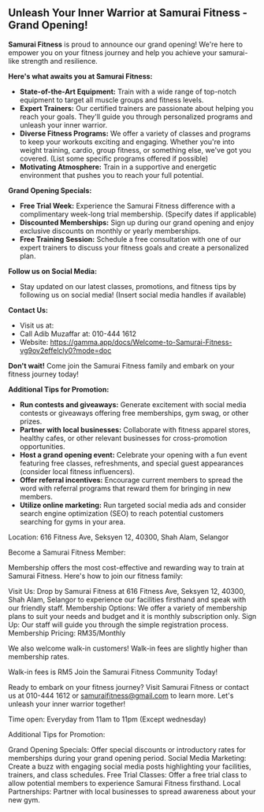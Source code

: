 ## Unleash Your Inner Warrior at Samurai Fitness - Grand Opening!

**Samurai Fitness** is proud to announce our grand opening! We're here to empower you on your fitness journey and help you achieve your samurai-like strength and resilience.

**Here's what awaits you at Samurai Fitness:**

* **State-of-the-Art Equipment:** Train with a wide range of top-notch equipment to target all muscle groups and fitness levels. 
* **Expert Trainers:** Our certified trainers are passionate about helping you reach your goals. They'll guide you through personalized programs and unleash your inner warrior.
* **Diverse Fitness Programs:** We offer a variety of classes and programs to keep your workouts exciting and engaging. Whether you're into weight training, cardio, group fitness, or something else, we've got you covered. (List some specific programs offered if possible)
* **Motivating Atmosphere:** Train in a supportive and energetic environment that pushes you to reach your full potential.

**Grand Opening Specials:**

* **Free Trial Week:** Experience the Samurai Fitness difference with a complimentary week-long trial membership. (Specify dates if applicable)
* **Discounted Memberships:** Sign up during our grand opening and enjoy exclusive discounts on monthly or yearly memberships.
* **Free Training Session:** Schedule a free consultation with one of our expert trainers to discuss your fitness goals and create a personalized plan.

**Follow us on Social Media:**

* Stay updated on our latest classes, promotions, and fitness tips by following us on social media! (Insert social media handles if available)

**Contact Us:**

* Visit us at: 
* Call Adib Muzaffar at: 010-444 1612
* Website: https://gamma.app/docs/Welcome-to-Samurai-Fitness-vg9ov2effelcly0?mode=doc

**Don't wait!** Come join the Samurai Fitness family and embark on your fitness journey today!

**Additional Tips for Promotion:**

* **Run contests and giveaways:** Generate excitement with social media contests or giveaways offering free memberships, gym swag, or other prizes.
* **Partner with local businesses:** Collaborate with fitness apparel stores, healthy cafes, or other relevant businesses for cross-promotion opportunities.
* **Host a grand opening event:** Celebrate your opening with a fun event featuring free classes, refreshments, and special guest appearances (consider local fitness influencers). 
* **Offer referral incentives:** Encourage current members to spread the word with referral programs that reward them for bringing in new members.
* **Utilize online marketing:**  Run targeted social media ads and consider search engine optimization (SEO) to reach potential customers searching for gyms in your area.

Location:
616 Fitness Ave, Seksyen 12, 40300, Shah Alam, Selangor

Become a Samurai Fitness Member:

Membership offers the most cost-effective and rewarding way to train at Samurai Fitness. Here's how to join our fitness family:

Visit Us: Drop by Samurai Fitness at 616 Fitness Ave, Seksyen 12, 40300, Shah Alam, Selangor  to experience our facilities firsthand and speak with our friendly staff.
Membership Options: We offer a variety of membership plans to suit your needs and budget and it is monthly subscription only.
Sign Up: Our staff will guide you through the simple registration process.
Membership Pricing: RM35/Monthly

We also welcome walk-in customers! Walk-in fees are slightly higher than membership rates.

Walk-in fees is RM5
Join the Samurai Fitness Community Today!

Ready to embark on your fitness journey? Visit Samurai Fitness or contact us at 010-444 1612 or samuraifitness@gmail.com  to learn more. Let's unleash your inner warrior together!

Time open:
Everyday from 11am to 11pm (Except wednesday)

Additional Tips for Promotion:

Grand Opening Specials: Offer special discounts or introductory rates for memberships during your grand opening period.
Social Media Marketing: Create a buzz with engaging social media posts highlighting your facilities, trainers, and class schedules.
Free Trial Classes: Offer a free trial class to allow potential members to experience Samurai Fitness firsthand.
Local Partnerships: Partner with local businesses to spread awareness about your new gym.
